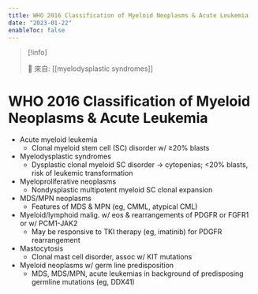 ```yaml
---
title: WHO 2016 Classification of Myeloid Neoplasms & Acute Leukemia
date: "2023-01-22"
enableToc: false
---
```


> [!info]
>
> 🌱 來自: [[myelodysplastic syndromes]]

# WHO 2016 Classification of Myeloid Neoplasms & Acute Leukemia

* Acute myeloid leukemia
	* Clonal myeloid stem cell (SC) disorder w/ ≥20% blasts
* Myelodysplastic syndromes
	* Dysplastic clonal myeloid SC disorder → cytopenias; <20% blasts, risk of leukemic transformation
* Myeloproliferative neoplasms
	* Nondysplastic multipotent myeloid SC clonal expansion
* MDS/MPN neoplasms
	* Features of MDS & MPN (eg, CMML, atypical CML)
* Myeloid/lymphoid malig. w/ eos & rearrangements of PDGFR or FGFR1 or w/ PCM1-JAK2
	* May be responsive to TKI therapy (eg, imatinib) for PDGFR rearrangement
* Mastocytosis
	* Clonal mast cell disorder, assoc w/ KIT mutations
* Myeloid neoplasms w/ germ line predisposition
	* MDS, MDS/MPN, acute leukemias in background of predisposing germline mutations (eg, DDX41)

